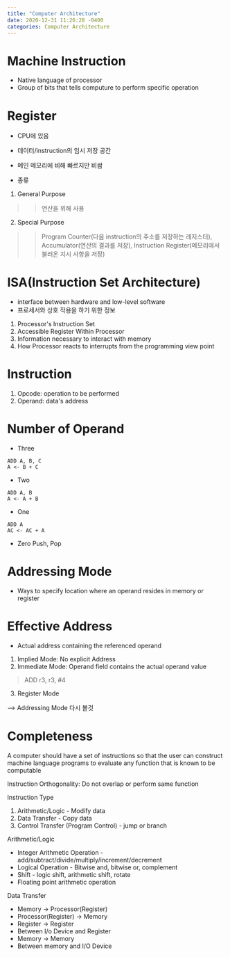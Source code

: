 ```yaml
---
title: "Computer Architecture"
date: 2020-12-31 11:26:28 -0400
categories: Computer Architecture
---
```


# Machine Instruction
* Native language of processor
* Group of bits that tells computure to perform specific operation

# Register
* CPU에 있음
* 데이터/instruction의 임시 저장 공간
* 메인 메모리에 비해 빠르지만 비쌈

* 종류
1. General Purpose
>> 연산을 위해 사용
2. Special Purpose
>> Program Counter(다음 instruction의 주소를 저장하는 레지스터), Accumulator(연산의 결과를 저장), Instruction Register(메모리에서 불러온 지시 사항을 저장)

# ISA(Instruction Set Architecture)
* interface between hardware and low-level software
* 프로세서와 상호 작용을 하기 위한 정보

1. Processor's Instruction Set
2. Accessible Register Within Processor
3. Information necessary to interact with memory
4. How Processor reacts to interrupts from the programming view point

# Instruction
1. Opcode: operation to be performed
2. Operand: data's address

# Number of Operand
* Three
```
ADD A, B, C
A <- B + C
```

* Two
```
ADD A, B
A <- A + B
```

* One
```
ADD A
AC <- AC + A
```

* Zero
Push, Pop

# Addressing Mode
* Ways to specify location where an operand resides in memory or register

# Effective Address
* Actual address containing the referenced operand

1. Implied Mode: No explicit Address
2. Immediate Mode: Operand field contains the actual operand value
> ADD r3, r3, #4
3. Register Mode

--> Addressing Mode 다시 볼것

# Completeness
A computer should have a set of
instructions so that the user can construct machine
language programs to evaluate any function that is
known to be computable

Instruction Orthogonality: Do not overlap or perform same function

Instruction Type
1. Arithmetic/Logic - Modify data
2. Data Transfer - Copy data
3. Control Transfer (Program Control) - jump or branch

Arithmetic/Logic
- Integer Arithmetic Operation - add/subtract/divide/multiply/increment/decrement
- Logical Operation - Bitwise and, bitwise or, complement
- Shift - logic shift, arithmetic shift, rotate
- Floating point arithmetic operation

Data Transfer
- Memory -> Processor(Register)
- Processor(Register) -> Memory
- Register -> Register
- Between I/o Device and Register
- Memory -> Memory
- Between memory and I/O Device